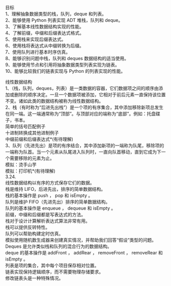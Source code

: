 目标  
1、理解抽象数据类型的栈，队列，deque 和列表。  
2、能够使用 Python 列表实现 ADT 堆栈，队列和 deque。  
3、了解基本线性数据结构实现的性能。  
4、了解前缀，中缀和后缀表达式格式。  
5、使用栈来实现后缀表达式。  
6、使用栈将表达式从中缀转换为后缀。  
7、使用队列进行基本时序仿真。  
8、能够识别问题中栈，队列和 deques 数据结构的适当使用。  
9、能够使用节点和引用将抽象数据类型列表实现为链表。  
10、能够比较我们的链表实现与 Python 的列表实现的性能。  
  
线性数据结构  
1、（栈，队列，deques，列表）是一类数据的容器，它们数据项之间的顺序由添加或删除的顺序决定。一旦一个数据项被添加，它相对于前后元素一直保持该位置不变。诸如此类的数据结构被称为线性数据结构。  
2、栈（有时称为“后进先出栈”）是一个项的有序集合，其中添加移除新项总发生在同一端。这一端通常称为“顶部”。与顶部对应的端称为“底部”。例如：托盘碟子，书本。  
简单的括号匹配例子  
十进制转换成其他进制例子  
中缀前缀和后缀表达式*(有待理解)  
3、队列（先进先出）是项的有序结合，其中添加新项的一端称为队尾，移除项的一端称为队首。当一个元素从队尾进入队列时，一直向队首移动，直到它成为下一个需要移除的元素为止。  
模拟：烫手山芋  
模拟：打印机*(有待理解)  
3.24.  
线性数据结构以有序的方式保存它们的数据。  
栈是维持 LIFO，后进先出，排序的简单数据结构。  
栈的基本操作是 push ， pop 和 isEmpty 。  
队列是维护 FIFO（先进先出）排序的简单数据结构。  
队列的基本操作是 enqueue ， dequeue 和 isEmpty 。  
前缀，中缀和后缀都是写表达式的方法。  
栈对于设计计算解析表达式算法非常有用。  
栈可以提供反转特性。  
队列可以帮助构建定时仿真。  
模拟使用随机数生成器来创建真实情况，并帮助我们回答“假设”类型的问题。  
Deques 是允许类似栈和队列的混合行为的数据结构。  
deque 的基本操作是 addFront ， addRear ， removeFront ， removeRear 和 isEmpty 。  
列表是项的集合，其中每个项目保存相对位置。  
链表实现保持逻辑顺序，而不需要物理存储要求。  
修改链表头是一种特殊情况。  